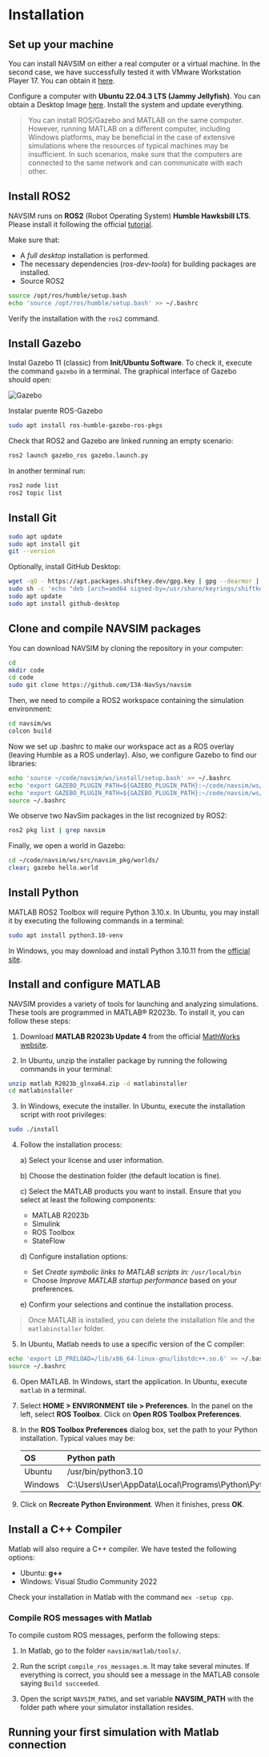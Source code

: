 # Installation



## Set up your machine

You can install NAVSIM on either a real computer or a virtual machine. In the second case, we have successfully tested it with VMware Workstation Player 17. You can obtain it [here](https://www.vmware.com/es/products/workstation-player/workstation-player-evaluation.html).

Configure a computer with **Ubuntu 22.04.3 LTS (Jammy Jellyfish)**. You can obtain a Desktop Image [here](https://releases.ubuntu.com/jammy/). Install the system and update everything.

> You can install ROS/Gazebo and MATLAB on the same computer. However, running MATLAB on a different computer, including Windows platforms, may be beneficial in the case of extensive simulations where the resources of typical machines may be insufficient. In such scenarios, make sure that the computers are connected to the same network and can communicate with each other.



## Install ROS2

NAVSIM runs on **ROS2** (Robot Operating System) **Humble Hawksbill LTS**. 
Please install it following the official [tutorial](https://docs.ros.org/en/humble/Installation/Ubuntu-Install-Debians.html).


Make sure that:
- A _full desktop_ installation is performed.
- The necessary dependencies (_ros-dev-tools_) for building packages are installed.
- Source ROS2
```bash
source /opt/ros/humble/setup.bash
echo 'source /opt/ros/humble/setup.bash' >> ~/.bashrc
```
Verify the installation with the `ros2` command.



## Install Gazebo

Instal Gazebo 11 (classic) from **Init/Ubuntu Software**. 
To check it, execute the command `gazebo` in a terminal. The graphical interface of Gazebo should open:

![Gazebo](./img/gazebo.png 'Gazebo simulator. :size=600px')

Instalar puente ROS-Gazebo
```bash
sudo apt install ros-humble-gazebo-ros-pkgs
```

Check that ROS2 and Gazebo are linked running an empty scenario:
```bash
ros2 launch gazebo_ros gazebo.launch.py
```
In another terminal run:
```bash
ros2 node list
ros2 topic list
```


## Install Git

```bash
sudo apt update
sudo apt install git
git --version
```

Optionally, install GitHub Desktop:

```bash
wget -qO - https://apt.packages.shiftkey.dev/gpg.key | gpg --dearmor | sudo tee /usr/share/keyrings/shiftkey-packages.gpg > /dev/null
sudo sh -c 'echo "deb [arch=amd64 signed-by=/usr/share/keyrings/shiftkey-packages.gpg] https://apt.packages.shiftkey.dev/ubuntu/ any main" > /etc/apt/sources.list.d/shiftkey-packages.list'
sudo apt update
sudo apt install github-desktop
```



## Clone and compile NAVSIM packages

You can download NAVSIM by cloning the repository in your computer:
```bash
cd
mkdir code
cd code
sudo git clone https://github.com/I3A-NavSys/navsim
```

Then, we need to compile a ROS2 workspace containing the simulation environment:
```bash
cd navsim/ws
colcon build
```

Now we set up .bashrc to make our workspace act as a ROS overlay (leaving Humble as a ROS underlay). Also, we configure Gazebo to find our libraries:
```bash
echo 'source ~/code/navsim/ws/install/setup.bash' >> ~/.bashrc
echo 'export GAZEBO_PLUGIN_PATH=${GAZEBO_PLUGIN_PATH}:~/code/navsim/ws/install/navsim_pkg/lib/navsim_pkg/' >> ~/.bashrc
echo 'export GAZEBO_PLUGIN_PATH=${GAZEBO_PLUGIN_PATH}:~/code/navsim/ws/install/navsim_msgs/lib/' >> ~/.bashrc
source ~/.bashrc
```

We observe two NavSim packages in the list recognized by ROS2:
```bash
ros2 pkg list | grep navsim
```

Finally, we open a world in Gazebo:
```bash
cd ~/code/navsim/ws/src/navsim_pkg/worlds/
clear; gazebo hello.world
```



## Install Python

MATLAB ROS2 Toolbox will require Python 3.10.x.
In Ubuntu, you may install it by executing the following commands in a terminal:
```bash
sudo apt install python3.10-venv
```

In Windows, you may download and install Python 3.10.11 from the [official site](https://www.python.org/ftp/python/3.10.11/python-3.10.11-amd64.exe).



## Install and configure MATLAB

NAVSIM provides a variety of tools for launching and analyzing simulations. These tools are programmed in MATLAB® R2023b. To install it, you can follow these steps:

1. Download **MATLAB R2023b Update 4** from the official [MathWorks website](https://es.mathworks.com/downloads).

2. In Ubuntu, unzip the installer package by running the following commands in your terminal:
```bash
unzip matlab_R2023b_glnxa64.zip -d matlabinstaller
cd matlabinstaller
```

3. In Windows, execute the installer. In Ubuntu, execute the installation script with root privileges:
```bash
sudo ./install
```

4. Follow the installation process:

   a) Select your license and user information.
   
   b) Choose the destination folder (the default location is fine).

   c) Select the MATLAB products you want to install. Ensure that you select at least the following components:
      - MATLAB R2023b
      - Simulink
      - ROS Toolbox
      - StateFlow

   d) Configure installation options:
      - Set _Create symbolic links to MATLAB scripts in:_ `/usr/local/bin`
      - Choose _Improve MATLAB startup performance_ based on your preferences.

   e) Confirm your selections and continue the installation process.

> Once MATLAB is installed, you can delete the installation file and the `matlabinstaller` folder.

5. In Ubuntu, Matlab needs to use a specific version of the C compiler:
```bash
echo 'export LD_PRELOAD=/lib/x86_64-linux-gnu/libstdc++.so.6' >> ~/.bashrc
source ~/.bashrc
```

6. Open MATLAB. In Windows, start the application. In Ubuntu, execute `matlab` in a terminal.

7. Select **HOME > ENVIRONMENT tile > Preferences**. In the panel on the left, select **ROS Toolbox**. Click on **Open ROS Toolbox Preferences**.

8. In the **ROS Toolbox Preferences** dialog box, set the path to your Python installation.
Typical values may be:

   | OS      | Python path |
   |:--------|:------------|
   | Ubuntu  | /usr/bin/python3.10 |
   | Windows | C:\Users\User\AppData\Local\Programs\Python\Python310\pythonw.exe |

9. Click on **Recreate Python Environment**. When it finishes, press **OK**.



## Install a C++ Compiler

Matlab will also require a C++ compiler. We have tested the following options:
- Ubuntu: **g++**
- Windows: Visual Studio Community 2022

Check your installation in Matlab with the command  `mex -setup cpp`.
  


### Compile ROS messages with Matlab

To compile custom ROS messages, perform the following steps:

1. In Matlab, go to the folder `navsim/matlab/tools/`.

2. Run the script `compile_ros_messages.m`. It may take several minutes. If everything is correct, you should see a message in the MATLAB console saying `Build succeeded`.

3. Open the script `NAVSIM_PATHS`, and set variable **NAVSIM_PATH** with the folder path where your simulator installation resides.


## Running your first simulation with Matlab connection

